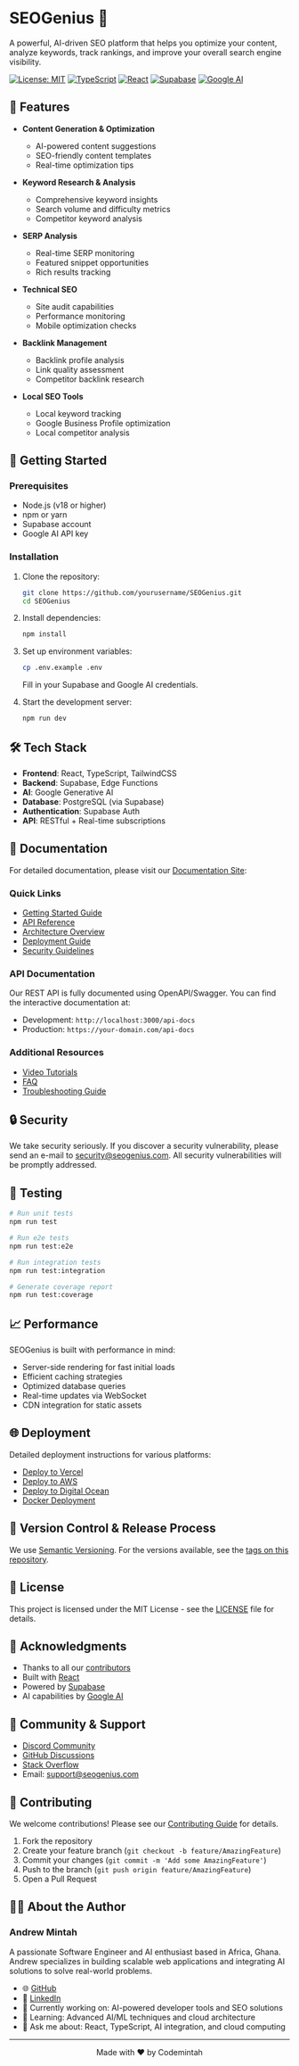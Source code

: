 # SEOGenius 🚀

A powerful, AI-driven SEO platform that helps you optimize your content, analyze keywords, track rankings, and improve your overall search engine visibility.

[![License: MIT](https://img.shields.io/badge/License-MIT-yellow.svg)](https://opensource.org/licenses/MIT)
[![TypeScript](https://img.shields.io/badge/TypeScript-007ACC?logo=typescript&logoColor=white)](https://www.typescriptlang.org/)
[![React](https://img.shields.io/badge/React-20232A?logo=react&logoColor=61DAFB)](https://reactjs.org/)
[![Supabase](https://img.shields.io/badge/Supabase-3ECF8E?logo=supabase&logoColor=white)](https://supabase.com/)
[![Google AI](https://img.shields.io/badge/Google_AI-4285F4?logo=google&logoColor=white)](https://ai.google.dev/)

## 🌟 Features

- **Content Generation & Optimization**
  - AI-powered content suggestions
  - SEO-friendly content templates
  - Real-time optimization tips

- **Keyword Research & Analysis**
  - Comprehensive keyword insights
  - Search volume and difficulty metrics
  - Competitor keyword analysis

- **SERP Analysis**
  - Real-time SERP monitoring
  - Featured snippet opportunities
  - Rich results tracking

- **Technical SEO**
  - Site audit capabilities
  - Performance monitoring
  - Mobile optimization checks

- **Backlink Management**
  - Backlink profile analysis
  - Link quality assessment
  - Competitor backlink research

- **Local SEO Tools**
  - Local keyword tracking
  - Google Business Profile optimization
  - Local competitor analysis

## 🚀 Getting Started

### Prerequisites

- Node.js (v18 or higher)
- npm or yarn
- Supabase account
- Google AI API key

### Installation

1. Clone the repository:
   ```bash
   git clone https://github.com/yourusername/SEOGenius.git
   cd SEOGenius
   ```

2. Install dependencies:
   ```bash
   npm install
   ```

3. Set up environment variables:
   ```bash
   cp .env.example .env
   ```
   Fill in your Supabase and Google AI credentials.

4. Start the development server:
   ```bash
   npm run dev
   ```

## 🛠️ Tech Stack

- **Frontend**: React, TypeScript, TailwindCSS
- **Backend**: Supabase, Edge Functions
- **AI**: Google Generative AI
- **Database**: PostgreSQL (via Supabase)
- **Authentication**: Supabase Auth
- **API**: RESTful + Real-time subscriptions

## 📖 Documentation

For detailed documentation, please visit our [Documentation Site](./docs):

### Quick Links
- [Getting Started Guide](./docs/getting-started.md)
- [API Reference](./docs/api-reference.md)
- [Architecture Overview](./docs/architecture.md)
- [Deployment Guide](./docs/deployment.md)
- [Security Guidelines](./docs/security.md)

### API Documentation
Our REST API is fully documented using OpenAPI/Swagger. You can find the interactive documentation at:
- Development: `http://localhost:3000/api-docs`
- Production: `https://your-domain.com/api-docs`

### Additional Resources
- [Video Tutorials](./docs/tutorials)
- [FAQ](./docs/faq.md)
- [Troubleshooting Guide](./docs/troubleshooting.md)

## 🔒 Security

We take security seriously. If you discover a security vulnerability, please send an e-mail to security@seogenius.com. All security vulnerabilities will be promptly addressed.

## 🧪 Testing

```bash
# Run unit tests
npm run test

# Run e2e tests
npm run test:e2e

# Run integration tests
npm run test:integration

# Generate coverage report
npm run test:coverage
```

## 📈 Performance

SEOGenius is built with performance in mind:
- Server-side rendering for fast initial loads
- Efficient caching strategies
- Optimized database queries
- Real-time updates via WebSocket
- CDN integration for static assets

## 🌐 Deployment

Detailed deployment instructions for various platforms:
- [Deploy to Vercel](./docs/deployment/vercel.md)
- [Deploy to AWS](./docs/deployment/aws.md)
- [Deploy to Digital Ocean](./docs/deployment/digitalocean.md)
- [Docker Deployment](./docs/deployment/docker.md)

## 🔄 Version Control & Release Process

We use [Semantic Versioning](https://semver.org/). For the versions available, see the [tags on this repository](https://github.com/yourusername/SEOGenius/tags).

## 📜 License

This project is licensed under the MIT License - see the [LICENSE](LICENSE) file for details.

## 🙏 Acknowledgments

- Thanks to all our [contributors](https://github.com/yourusername/SEOGenius/graphs/contributors)
- Built with [React](https://reactjs.org/)
- Powered by [Supabase](https://supabase.com/)
- AI capabilities by [Google AI](https://ai.google.dev/)

## 💬 Community & Support

- [Discord Community](https://discord.gg/seogenius)
- [GitHub Discussions](https://github.com/yourusername/SEOGenius/discussions)
- [Stack Overflow](https://stackoverflow.com/questions/tagged/seogenius)
- Email: support@seogenius.com

## 🤝 Contributing

We welcome contributions! Please see our [Contributing Guide](CONTRIBUTING.md) for details.

1. Fork the repository
2. Create your feature branch (`git checkout -b feature/AmazingFeature`)
3. Commit your changes (`git commit -m 'Add some AmazingFeature'`)
4. Push to the branch (`git push origin feature/AmazingFeature`)
5. Open a Pull Request

## 👨‍💻 About the Author

### Andrew Mintah

A passionate Software Engineer and AI enthusiast based in Africa, Ghana. Andrew specializes in building scalable web applications and integrating AI solutions to solve real-world problems.

- 🌐 [GitHub](https://github.com/mintahandrews)
- 💼 [LinkedIn](https://www.linkedin.com/in/mintah-andrews/)
- 🚀 Currently working on: AI-powered developer tools and SEO solutions
- 🌱 Learning: Advanced AI/ML techniques and cloud architecture
- 💬 Ask me about: React, TypeScript, AI integration, and cloud computing

---

<p align="center">Made with ❤️ by Codemintah</p>
